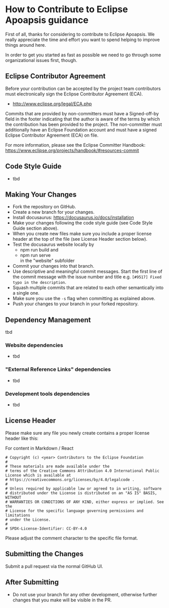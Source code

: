 # How to Contribute to Eclipse Apoapsis guidance

First of all, thanks for considering to contribute to Eclipse Apoapsis. We really
appreciate the time and effort you want to spend helping to improve things around here.

In order to get you started as fast as possible we need to go through some organizational issues first, though.

## Eclipse Contributor Agreement

Before your contribution can be accepted by the project team contributors must
electronically sign the Eclipse Contributor Agreement (ECA).

* http://www.eclipse.org/legal/ECA.php

Commits that are provided by non-committers must have a Signed-off-by field in
the footer indicating that the author is aware of the terms by which the
contribution has been provided to the project. The non-committer must
additionally have an Eclipse Foundation account and must have a signed Eclipse
Contributor Agreement (ECA) on file.

For more information, please see the Eclipse Committer Handbook:
https://www.eclipse.org/projects/handbook/#resources-commit

## Code Style Guide
* tbd

## Making Your Changes

* Fork the repository on GitHub.
* Create a new branch for your changes.
* Install docusaurus: https://docusaurus.io/docs/installation 
* Make your changes following the code style guide (see Code Style Guide section above).
* When you create new files make sure you include a proper license header at the top of the file (see License Header section below).
* Test the docusaurus website locally by 
    - npm run build and
    - npm run serve  
    in the "website" subfolder
* Commit your changes into that branch.
* Use descriptive and meaningful commit messages. Start the first line of the commit message with the issue number and title e.g. `[#9517] Fixed typo in the description`.
* Squash multiple commits that are related to each other semantically into a single one.
* Make sure you use the `-s` flag when committing as explained above.
* Push your changes to your branch in your forked repository.

## Dependency Management

tbd

### Website dependencies
* tbd

### "External Reference Links" dependencies
* tbd

### Development tools dependencies
* tbd

## License Header

Please make sure any file you newly create contains a proper license header like this:

For content in Markdown / React
```
# Copyright (c) <year> Contributors to the Eclipse Foundation
#
# These materials are made available under the
# terms of the Creative Commons Attribution 4.0 International Public License which is available at
# https://creativecommons.org/licenses/by/4.0/legalcode .
#
# Unless required by applicable law or agreed to in writing, software
# distributed under the License is distributed on an "AS IS" BASIS, WITHOUT
# WARRANTIES OR CONDITIONS OF ANY KIND, either express or implied. See the
# License for the specific language governing permissions and limitations
# under the License.
#
# SPDX-License-Identifier: CC-BY-4.0
```
Please adjust the comment character to the specific file format.

## Submitting the Changes

Submit a pull request via the normal GitHub UI.

## After Submitting

* Do not use your branch for any other development, otherwise further changes that you make will be visible in the PR.